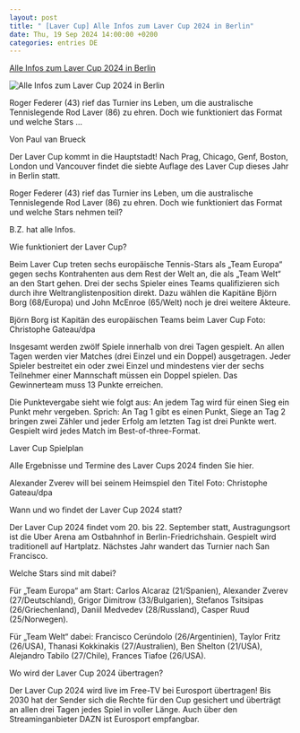 ```yaml
---
layout: post
title: " [Laver Cup] Alle Infos zum Laver Cup 2024 in Berlin"
date: Thu, 19 Sep 2024 14:00:00 +0200
categories: entries DE
---
```

[Alle Infos zum Laver Cup 2024 in Berlin](https://www.bz-berlin.de/berlin-sport/laver-cup-infos-tv)

![Alle Infos zum Laver Cup 2024 in Berlin](https://image.bz-berlin.de/data/uploads/2024/09/dpapicture__2.427236103.jbh_.jpg)

Roger Federer (43) rief das Turnier ins Leben, um die australische Tennislegende Rod Laver (86) zu ehren. Doch wie funktioniert das Format und welche Stars ...

Von Paul van Brueck

Der Laver Cup kommt in die Hauptstadt! Nach Prag, Chicago, Genf, Boston, London und Vancouver findet die siebte Auflage des Laver Cup dieses Jahr in Berlin statt.

Roger Federer (43) rief das Turnier ins Leben, um die australische Tennislegende Rod Laver (86) zu ehren. Doch wie funktioniert das Format und welche Stars nehmen teil?

B.Z. hat alle Infos.

Wie funktioniert der Laver Cup?

Beim Laver Cup treten sechs europäische Tennis-Stars als „Team Europa“ gegen sechs Kontrahenten aus dem Rest der Welt an, die als „Team Welt“ an den Start gehen. Drei der sechs Spieler eines Teams qualifizieren sich durch ihre Weltranglistenposition direkt. Dazu wählen die Kapitäne Björn Borg (68/Europa) und John McEnroe (65/Welt) noch je drei weitere Akteure.

Björn Borg ist Kapitän des europäischen Teams beim Laver Cup Foto: Christophe Gateau/dpa

Insgesamt werden zwölf Spiele innerhalb von drei Tagen gespielt. An allen Tagen werden vier Matches (drei Einzel und ein Doppel) ausgetragen. Jeder Spieler bestreitet ein oder zwei Einzel und mindestens vier der sechs Teilnehmer einer Mannschaft müssen ein Doppel spielen. Das Gewinnerteam muss 13 Punkte erreichen.

Die Punktevergabe sieht wie folgt aus: An jedem Tag wird für einen Sieg ein Punkt mehr vergeben. Sprich: An Tag 1 gibt es einen Punkt, Siege an Tag 2 bringen zwei Zähler und jeder Erfolg am letzten Tag ist drei Punkte wert. Gespielt wird jedes Match im Best-of-three-Format.

Laver Cup Spielplan

Alle Ergebnisse und Termine des Laver Cups 2024 finden Sie hier.

Alexander Zverev will bei seinem Heimspiel den Titel Foto: Christophe Gateau/dpa

Wann und wo findet der Laver Cup 2024 statt?

Der Laver Cup 2024 findet vom 20. bis 22. September statt, Austragungsort ist die Uber Arena am Ostbahnhof in Berlin-Friedrichshain. Gespielt wird traditionell auf Hartplatz. Nächstes Jahr wandert das Turnier nach San Francisco.

Welche Stars sind mit dabei?

Für „Team Europa“ am Start: Carlos Alcaraz (21/Spanien), Alexander Zverev (27/Deutschland), Grigor Dimitrow (33/Bulgarien), Stefanos Tsitsipas (26/Griechenland), Daniil Medvedev (28/Russland), Casper Ruud (25/Norwegen).

Für „Team Welt“ dabei: Francisco Cerúndolo (26/Argentinien), Taylor Fritz (26/USA), Thanasi Kokkinakis (27/Australien), Ben Shelton (21/USA), Alejandro Tabilo (27/Chile), Frances Tiafoe (26/USA).

Wo wird der Laver Cup 2024 übertragen?

Der Laver Cup 2024 wird live im Free-TV bei Eurosport übertragen! Bis 2030 hat der Sender sich die Rechte für den Cup gesichert und überträgt an allen drei Tagen jedes Spiel in voller Länge. Auch über den Streaminganbieter DAZN ist Eurosport empfangbar.

